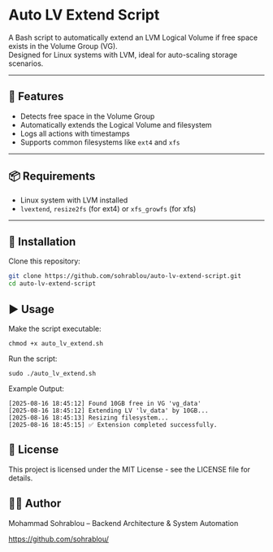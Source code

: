 # Auto LV Extend Script

A Bash script to automatically extend an LVM Logical Volume if free space exists in the Volume Group (VG).  
Designed for Linux systems with LVM, ideal for auto-scaling storage scenarios.

---

## 🚀 Features
- Detects free space in the Volume Group
- Automatically extends the Logical Volume and filesystem
- Logs all actions with timestamps
- Supports common filesystems like `ext4` and `xfs`

---

## 📦 Requirements
- Linux system with LVM installed
- `lvextend`, `resize2fs` (for ext4) or `xfs_growfs` (for xfs)

---

## 🔧 Installation
Clone this repository:
```bash
git clone https://github.com/sohrablou/auto-lv-extend-script.git
cd auto-lv-extend-script
```

## ▶️ Usage
Make the script executable:
```
chmod +x auto_lv_extend.sh
```

Run the script:
```
sudo ./auto_lv_extend.sh
```

Example Output:
```
[2025-08-16 18:45:12] Found 10GB free in VG 'vg_data'
[2025-08-16 18:45:12] Extending LV 'lv_data' by 10GB...
[2025-08-16 18:45:13] Resizing filesystem...
[2025-08-16 18:45:15] ✅ Extension completed successfully.
```

## 📜 License
This project is licensed under the MIT License - see the LICENSE file for details.


## 👨‍💻 Author
Mohammad Sohrablou – Backend Architecture & System Automation

https://github.com/sohrablou/
